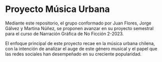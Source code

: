 # Proyecto Música Urbana

Mediante este repositorio, el grupo conformado por Juan Flores, Jorge Gálvez y Martina Núñez, se proponen avanzar en su proyecto semestral para el curso de Narración Gráfica de No Ficción 2-2023.

El enfoque principal de este proyecto recae en la música urbana chilena, con la intención de analizar el auge de este género musical y el papel que las redes sociales han desempeñado en su creciente popularidad.